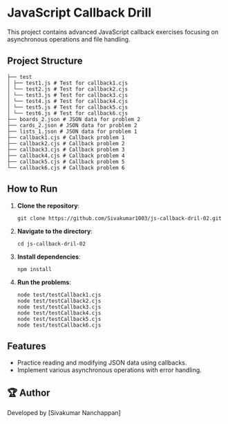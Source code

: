 # JavaScript Callback Drill

This project contains advanced JavaScript callback exercises focusing on asynchronous operations and file handling.

## Project Structure
```
├── test 
│ ├── test1.js # Test for callback1.cjs 
│ └── test2.js # Test for callback2.cjs 
│ └── test3.js # Test for callback3.cjs 
│ └── test4.js # Test for callback4.cjs 
│ └── test5.js # Test for callback5.cjs 
│ └── test6.js # Test for callback6.cjs 
├── boards_2.json # JSON data for problem 2 
├── cards_2.json # JSON data for problem 2 
├── lists_1.json # JSON data for problem 1 
├── callback1.cjs # Callback problem 1
├── callback2.cjs # Callback problem 2
├── callback3.cjs # Callback problem 3
├── callback4.cjs # Callback problem 4
├── callback5.cjs # Callback problem 5
└── callback6.cjs # Callback problem 6
```

## How to Run

1. **Clone the repository**:
    ```
    git clone https://github.com/Sivakumar1003/js-callback-dril-02.git
    ```
2. **Navigate to the directory**:
    ```
    cd js-callback-dril-02
    ```
3. **Install dependencies**:
    ```
    npm install
    ```
4. **Run the problems**:
    ```
    node test/testCallback1.cjs
    node test/testCallback2.cjs
    node test/testCallback3.cjs
    node test/testCallback4.cjs
    node test/testCallback5.cjs
    node test/testCallback6.cjs
    ```

## Features
* Practice reading and modifying JSON data using callbacks.
* Implement various asynchronous operations with error handling.

## 🏆 Author
Developed by [Sivakumar Nanchappan]